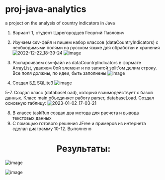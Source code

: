 # proj-java-analytics
a project on the analysis of country indicators in Java


1. Вариант 1, студент Царегородцев Георгий Павлович
2. Изучаем csv-файл и пишем набор классов (dataCountryIndicators) с необходимыми полями на русском языке для обработки и хранения
![2022-12-22_18-39-24](https://user-images.githubusercontent.com/65504823/209146999-d52e1bbf-f0ef-488c-9246-e93bbbe7f9a3.png)
![image](https://user-images.githubusercontent.com/65504823/209147116-e55f0837-6fdc-4a41-92f0-7add5f8e77aa.png)


3. Распарсиваем csv-файл из dataCountryIndicators в формате ArrayList, удаляем 0ой элемент и по запятой split'ом делим строку. Все поля должны, по идеи, быть заполнены
![image](https://user-images.githubusercontent.com/65504823/209153644-c1674117-c11c-4b51-9c1d-2cc4ac864646.png)


4. Создал БД SQLite3 
![image](https://user-images.githubusercontent.com/65504823/209507195-da1cc5c6-b4ff-4299-8167-439d2a284f7d.png)

5-7. Создал класс (databaseLoad), который взаимодействует с базой данных. Класс main объединяет работу parser, databaseLoad. Создал основную таблицу:
![2023-01-02_17-03-21](https://user-images.githubusercontent.com/65504823/210246285-04264e98-b135-426f-b619-94e1588faef3.png)

8. В классе taskRun создал два метода для расчета и вывода текстовых данных
9. С помощью готового решения JFree и примеров из интернета сделал диаграмму
10-12. Выполнено

<h1 align="center">Результаты:</h1> 

![image](https://user-images.githubusercontent.com/65504823/210247063-b23a7692-6b2b-4c60-b13f-7cec590cb680.png)

![image](https://user-images.githubusercontent.com/65504823/210246988-471d78d1-2b42-421b-a698-8dcf708cb028.png)
